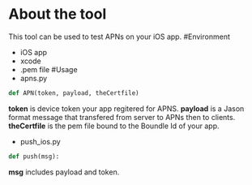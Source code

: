 # About the tool
This tool can be used to test APNs on your iOS app.
#Environment
- iOS app
- xcode
- .pem file
#Usage
- apns.py
```python
def APN(token, payload, theCertfile)
```
**token** is device token your app regitered  for APNS.
**payload** is a Jason format message that transfered from server to APNs then to clients.
**theCertfile** is the pem file bound to the Boundle Id of your app.
- push_ios.py
```python
def push(msg):
```
**msg** includes payload and token.
